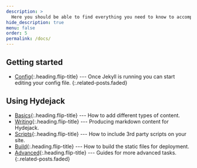 ```yaml
---
description: >
  Here you should be able to find everything you need to know to accomplish the most common tasks when blogging with Hydejack.
hide_description: true
menu: false
order: 5
permalink: /docs/
---
```


## Getting started
* [Config]{:.heading.flip-title} --- Once Jekyll is running you can start editing your config file.
{:.related-posts.faded}

## Using Hydejack
* [Basics]{:.heading.flip-title} --- How to add different types of content.
* [Writing]{:.heading.flip-title} --- Producing markdown content for Hydejack.
* [Scripts]{:.heading.flip-title} --- How to include 3rd party scripts on your site.
* [Build]{:.heading.flip-title} --- How to build the static files for deployment.
* [Advanced]{:.heading.flip-title} --- Guides for more advanced tasks.
{:.related-posts.faded}


[config]: config.md
[basics]: basics.md
[writing]: writing.md
[scripts]: scripts.md
[build]: build.md
[advanced]: advanced.md
